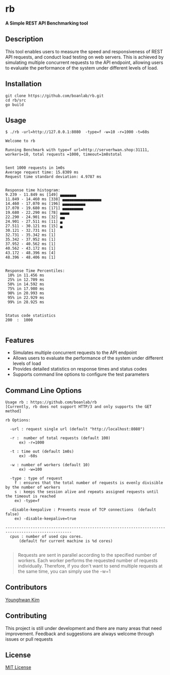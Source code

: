 # rb
**A Simple REST API Benchmarking tool**

## Description
This tool enables users to measure the speed and responsiveness of REST API requests, and conduct load testing on web servers. This is achieved by simulating multiple concurrent requests to the API endpoint, allowing users to evaluate the performance of the system under different levels of load.

## Installation
```
git clone https://github.com/boanlab/rb.git
cd rb/src
go build
```

## Usage
```
$ ./rb -url=http://127.0.0.1:8080  -type=f -w=10 -r=1000 -t=60s

Welcome to rb

Running Benchmark with type=f url=http://serverhwan.shop:31111, workers=10, total requests =1000, timeout=1m0stotal 


Sent 1000 requests in 1m0s
Average request time: 15.8309 ms
Request time standard deviation: 4.9787 ms


Response time histogram:
9.239 - 11.849 ms [149] ▄▄▄▄▄▄▄
11.849 - 14.460 ms [338] ▄▄▄▄▄▄▄▄▄▄▄▄▄▄▄▄▄
14.460 - 17.070 ms [196] ▄▄▄▄▄▄▄▄▄▄
17.070 - 19.680 ms [171] ▄▄▄▄▄▄▄▄▄
19.680 - 22.290 ms [78] ▄▄▄▄
22.290 - 24.901 ms [32] ▄▄
24.901 - 27.511 ms [11] ▄
27.511 - 30.121 ms [15] ▄
30.121 - 32.731 ms [1] 
32.731 - 35.342 ms [1] 
35.342 - 37.952 ms [1] 
37.952 - 40.562 ms [1] 
40.562 - 43.172 ms [1] 
43.172 - 48.396 ms [4] 
48.396 - 48.406 ms [1] 


Response Time Percentiles:
 10% in 11.456 ms
 25% in 12.709 ms
 50% in 14.592 ms
 75% in 17.980 ms
 90% in 20.993 ms
 95% in 22.929 ms
 99% in 28.925 ms


Status code statistics
200  :  1000


```

## Features
- Simulates multiple concurrent requests to the API endpoint
- Allows users to evaluate the performance of the system under different levels of load
- Provides detailed statistics on response times and status codes
- Supports command line options to configure the test parameters


## Command Line Options

```
Usage rb : https://github.com/boanlab/rb  
[Currently, rb does not support HTTP/3 and only supports the GET method]

rb Options:

  -url : request single url (default "http://localhost:8080")

  -r :  number of total requests (default 100)
	  ex) -r=1000

  -t : time out (default 1m0s)
      ex) -60s

  -w : number of workers (default 10)
	  ex) -w=100

  -type : type of request
	f : ensures that the total number of requests is evenly divisible by the number of workers
	s : keeps the session alive and repeats assigned requests until the timeout is reached	
	ex) -type=f

  -disable-keepalive : Prevents reuse of TCP connections  (default false)
	ex) -disable-keepalive=true

---------------------------------------------------------------------------------------------------
  cpus : number of used cpu cores.
      (default for current machine is %d cores)


```
> Requests are sent in parallel according to the specified number of workers. Each worker performs the requested number of requests individually. Therefore, if you don't want to send multiple requests at the same time, you can simply use the -w=1



## Contributors
[Younghwan Kim](https://github.com/royroyee)

## Contributing
This project is still under development and there are many areas that need improvement. Feedback and suggestions are always welcome through issues or pull requests

## License
[MIT License](https://github.com/boanlab/rb/blob/main/LICENSE)
